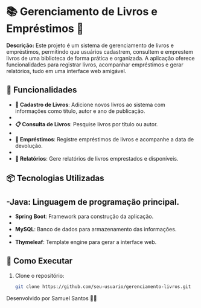 # 📚 Gerenciamento de Livros e Empréstimos 📖

**Descrição:** Este projeto é um sistema de gerenciamento de livros e empréstimos, permitindo que usuários cadastrem, consultem e emprestem livros de uma biblioteca de forma prática e organizada. A aplicação oferece funcionalidades para registrar livros, acompanhar empréstimos e gerar relatórios, tudo em uma interface web amigável.

## 🚀 Funcionalidades

- **📘 Cadastro de Livros**: Adicione novos livros ao sistema com informações como título, autor e ano de publicação.
-
- **📋 Consulta de Livros**: Pesquise livros por título ou autor.
-
- **🔄 Empréstimos**: Registre empréstimos de livros e acompanhe a data de devolução.
-
- **📅 Relatórios**: Gere relatórios de livros emprestados e disponíveis.

## 📦 Tecnologias Utilizadas

-**Java**: Linguagem de programação principal.
-
-  **Spring Boot**: Framework para construção da aplicação.
-
- **MySQL**: Banco de dados para armazenamento das informações.
-
- **Thymeleaf**: Template engine para gerar a interface web.

## 🔧 Como Executar

1. Clone o repositório:

   ```bash
   git clone https://github.com/seu-usuario/gerenciamento-livros.git

Desenvolvido por Samuel Santos 👨‍💻


